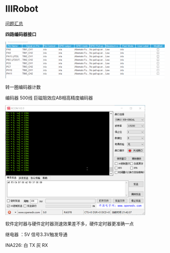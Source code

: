 # IIIRobot

[问题汇总](./常见问题汇总.md)



**四路编码器接口**

![image-20230408142026787](figures/image-20230408142026787.png)

转一圈编码器计数

编码器 500线 巨磁阻效应AB相高精度编码器

<img src="figures/image-20230409214310953.png" alt="image-20230409214310953" style="zoom:50%;" />



软件定时器与硬件定时器测速效果差不多，硬件定时器更准确一点





继电器 ：5V  信号3.3V触发导通



INA226: 白 TX 灰 RX

